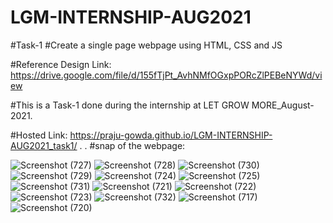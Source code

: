 # LGM-INTERNSHIP-AUG2021
#Task-1
#Create a single page webpage using HTML, CSS and JS

#Reference Design Link:
https://drive.google.com/file/d/155fTjPt_AvhNMfOGxpPORcZlPEBeNYWd/view

#This is a Task-1 done during the internship at LET GROW MORE_August-2021.

#Hosted Link: https://praju-gowda.github.io/LGM-INTERNSHIP-AUG2021_task1/
.
.
#snap of the webpage:

![Screenshot (727)](https://user-images.githubusercontent.com/74085170/128114236-0560025c-e159-47ea-a482-55a0382a89ca.png)
![Screenshot (728)](https://user-images.githubusercontent.com/74085170/128114248-3e6694c6-5d9e-4c29-bdf5-d121253eebf7.png)
![Screenshot (730)](https://user-images.githubusercontent.com/74085170/128114290-755e1026-292e-4363-b66e-f6cd293dac5c.png)
![Screenshot (729)](https://user-images.githubusercontent.com/74085170/128114266-6da594dd-e1e5-4dd7-a3e7-bf7a779a25a7.png)
![Screenshot (724)](https://user-images.githubusercontent.com/74085170/128114220-39955dcb-9c45-490d-a552-d6683486316e.png)
![Screenshot (725)](https://user-images.githubusercontent.com/74085170/128114222-85d60a9e-0445-4087-afce-02da5b040ccf.png)
![Screenshot (731)](https://user-images.githubusercontent.com/74085170/128114301-4cd7aa8f-f139-4ee7-82a7-4fcecb6d02ec.png)
![Screenshot (721)](https://user-images.githubusercontent.com/74085170/128114174-9721033c-6b52-4ad1-b6bf-26175646708a.png)
![Screenshot (722)](https://user-images.githubusercontent.com/74085170/128114180-9e286e74-e554-4add-b9f8-ba28fe5c11de.png)
![Screenshot (723)](https://user-images.githubusercontent.com/74085170/128114200-cf09451c-cd42-426f-9e85-e5095fd5d289.png)
![Screenshot (732)](https://user-images.githubusercontent.com/74085170/128114124-faddc8a2-bcec-4c7a-9014-87e19dd5912e.png)
![Screenshot (717)](https://user-images.githubusercontent.com/74085170/128114144-b7702adf-6155-40f5-bb9c-986ec01880da.png)
![Screenshot (720)](https://user-images.githubusercontent.com/74085170/128114159-c2804004-db00-4d76-b64b-20c1cbf580d9.png)
